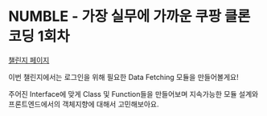 # NUMBLE - 가장 실무에 가까운 쿠팡 클론코딩 1회차

[챌린지 페이지](https://www.numble.it/aa4de2e3-4dee-43a6-8d71-125cca983ca6)

이번 챌린지에서는 로그인을 위해 필요한 Data Fetching 모듈을 만들어볼게요!

주어진 Interface에 맞게 Class 및 Function들을 만들어보며 지속가능한 모듈 설계와 프론트엔드에서의 객체지향에 대해서 고민해보아요.
